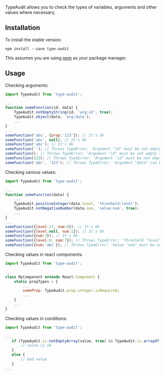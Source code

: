TypeAudit allows you to check the types of variables, arguments and other values where necessary.

## Installation

To install the stable version:

```
npm install --save type-audit
```

This assumes you are using [npm](https://www.npmjs.com/) as your package manager.

## Usage

Checking arguments:

```js
import TypeAudit from 'type-audit';

...
function someFunction(id, data) {
    TypeAudit.notEmptyString(id, 'arg:id', true);
    TypeAudit.object(data, 'arg:data');
    ...
}
...
someFunction('abc', {prop:'123'}); // It's Ok
someFunction('abc', null); // It's Ok
someFunction('abc'); // It's Ok
someFunction(''); // Throws TypeError: 'Argument "id" must be not empty string'
someFunction(); // Throws TypeError: 'Argument "id" must be not empty string: undefined'
someFunction(123); // Throws TypeError: 'Argument "id" must be not empty string: 123'
someFunction('abc', '123'); // Throws TypeError: 'Argument "data" can be only an object: 123'
```

Checking various values:

```js
import TypeAudit from 'type-audit';

...
function someFunction(data) {
    ...
    TypeAudit.positiveInteger(data.level, 'threshold:level');
    TypeAudit.notNegativeNumber(data.num, 'value:num', true);
    ...
}
...
someFunction({level:17, num:0}); // It's Ok
someFunction({level:null, num:1}); // It's Ok
someFunction({num:3}); // It's Ok
someFunction({level:0, num:7}); // Throws TypeError: 'Threshold "level" can be only positive integer: 0'
someFunction({num:'abc'}); // Throws TypeError: 'Value "num" must be not negative number: abc'
```

Checking values in react components:

```js
import TypeAudit from 'type-audit';

...
class MyComponent extends React.Component {
    static propTypes = {
        ...
        someProp: TypeAudit.prop.integer.isRequired;
        ...
    }
    ...
}
```

Checking values in conditions:

```js
import TypeAudit from 'type-audit';

...
   if (TypeAudit.is.notEmptyArray(value, true) && TypeAudit.is.arrayOf(value, SomeClass, true)) {
       // value is ok
   }
   else {
       // bad value
   }
...
```
